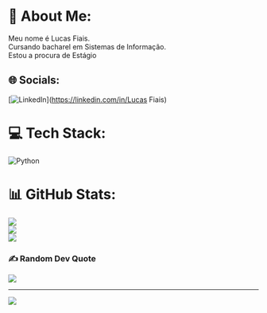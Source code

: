 # 💫 About Me:
Meu nome é Lucas Fiais.<br>Cursando bacharel em Sistemas de Informação.<br>Estou a procura de Estágio<br>


## 🌐 Socials:
[![LinkedIn](https://img.shields.io/badge/LinkedIn-%230077B5.svg?logo=linkedin&logoColor=white)](https://linkedin.com/in/Lucas Fiais) 

# 💻 Tech Stack:
![Python](https://img.shields.io/badge/python-3670A0?style=for-the-badge&logo=python&logoColor=ffdd54)
# 📊 GitHub Stats:
![](https://github-readme-stats.vercel.app/api?username=Lfiaxs&theme=dracula&hide_border=false&include_all_commits=false&count_private=false)<br/>
![](https://github-readme-streak-stats.herokuapp.com/?user=Lfiaxs&theme=dracula&hide_border=false)<br/>
![](https://github-readme-stats.vercel.app/api/top-langs/?username=Lfiaxs&theme=dracula&hide_border=false&include_all_commits=false&count_private=false&layout=compact)

### ✍️ Random Dev Quote
![](https://quotes-github-readme.vercel.app/api?type=horizontal&theme=radical)

---
[![](https://visitcount.itsvg.in/api?id=Lfiaxs&icon=0&color=0)](https://visitcount.itsvg.in)

<!-- Proudly created with GPRM ( https://gprm.itsvg.in ) -->